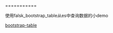 
===========

使用falsk_bootstrap_table从es中查询数据的小demo

[bootstrap-table](https://github.com/wenzhixin/bootstrap-table)
